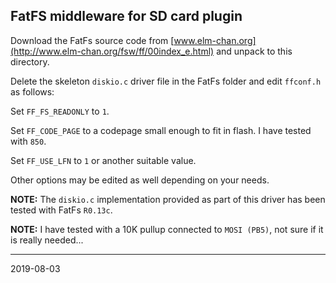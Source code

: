 ## FatFS middleware for SD card plugin

Download the FatFs source code from [www.elm-chan.org](http://www.elm-chan.org/fsw/ff/00index_e.html) and unpack to this directory.

Delete the skeleton `diskio.c` driver file in the FatFs folder and edit `ffconf.h` as follows:

Set `FF_FS_READONLY` to `1`.

Set `FF_CODE_PAGE` to a codepage small enough to fit in flash. I have tested with `850`.

Set `FF_USE_LFN` to `1` or another suitable value.

Other options may be edited as well depending on your needs.

__NOTE:__ The `diskio.c` implementation provided as part of this driver has been tested with FatFs `R0.13c`.

__NOTE:__ I have tested with a 10K pullup connected to `MOSI (PB5)`, not sure if it is really needed...

---
2019-08-03
